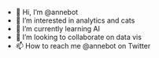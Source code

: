 - 👋 Hi, I’m @annebot
- 👀 I’m interested in analytics and cats
- 🌱 I’m currently learning AI
- 💞️ I’m looking to collaborate on data vis
- 📫 How to reach me @annebot on Twitter

<!---
annebot/annebot is a ✨ special lady ✨ repository because its `README.md` (this file) appears on your GitHub profile.
You can click the Preview link to take a look at your changes.
--->
